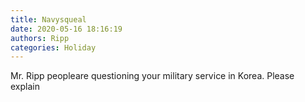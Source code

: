 ```yaml
---
title: Navysqueal
date: 2020-05-16 18:16:19
authors: Ripp
categories: Holiday
---
```


 Mr. Ripp peopleare questioning your military service in Korea. Please explain
